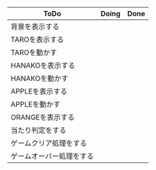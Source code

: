 

|ToDo|Doing|Done|                 
| -- | -- | -- |
| 背景を表示する |  |  |
| TAROを表示する |  |  |
| TAROを動かす |  |  |
| HANAKOを表示する |  |  |
| HANAKOを動かす |  |  |
| APPLEを表示する |  |  |
| APPLEを動かす |  |  |
| ORANGEを表示する |  |  |
| 当たり判定をする |  |  |
| ゲームクリア処理をする |  |  |
| ゲームオーバー処理をする |  |  |


